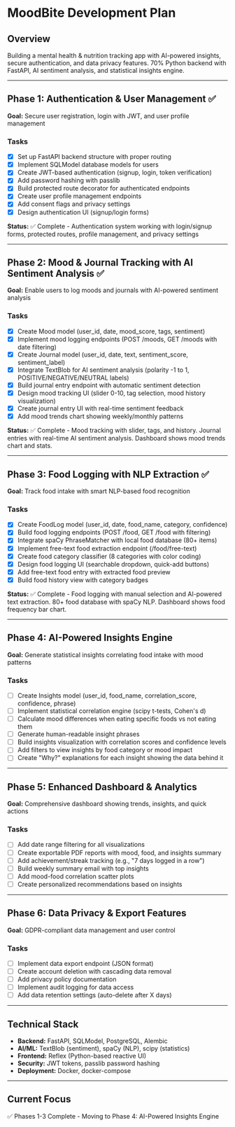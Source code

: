 # MoodBite Development Plan

## Overview
Building a mental health & nutrition tracking app with AI-powered insights, secure authentication, and data privacy features. 70% Python backend with FastAPI, AI sentiment analysis, and statistical insights engine.

---

## Phase 1: Authentication & User Management ✅
**Goal:** Secure user registration, login with JWT, and user profile management

### Tasks
- [x] Set up FastAPI backend structure with proper routing
- [x] Implement SQLModel database models for users
- [x] Create JWT-based authentication (signup, login, token verification)
- [x] Add password hashing with passlib
- [x] Build protected route decorator for authenticated endpoints
- [x] Create user profile management endpoints
- [x] Add consent flags and privacy settings
- [x] Design authentication UI (signup/login forms)

**Status:** ✅ Complete - Authentication system working with login/signup forms, protected routes, profile management, and privacy settings

---

## Phase 2: Mood & Journal Tracking with AI Sentiment Analysis ✅
**Goal:** Enable users to log moods and journals with AI-powered sentiment analysis

### Tasks
- [x] Create Mood model (user_id, date, mood_score, tags, sentiment)
- [x] Implement mood logging endpoints (POST /moods, GET /moods with date filtering)
- [x] Create Journal model (user_id, date, text, sentiment_score, sentiment_label)
- [x] Integrate TextBlob for AI sentiment analysis (polarity -1 to 1, POSITIVE/NEGATIVE/NEUTRAL labels)
- [x] Build journal entry endpoint with automatic sentiment detection
- [x] Design mood tracking UI (slider 0-10, tag selection, mood history visualization)
- [x] Create journal entry UI with real-time sentiment feedback
- [x] Add mood trends chart showing weekly/monthly patterns

**Status:** ✅ Complete - Mood tracking with slider, tags, and history. Journal entries with real-time AI sentiment analysis. Dashboard shows mood trends chart and stats.

---

## Phase 3: Food Logging with NLP Extraction ✅
**Goal:** Track food intake with smart NLP-based food recognition

### Tasks
- [x] Create FoodLog model (user_id, date, food_name, category, confidence)
- [x] Build food logging endpoints (POST /food, GET /food with filtering)
- [x] Integrate spaCy PhraseMatcher with local food database (80+ items)
- [x] Implement free-text food extraction endpoint (/food/free-text)
- [x] Create food category classifier (8 categories with color coding)
- [x] Design food logging UI (searchable dropdown, quick-add buttons)
- [x] Add free-text food entry with extracted food preview
- [x] Build food history view with category badges

**Status:** ✅ Complete - Food logging with manual selection and AI-powered text extraction. 80+ food database with spaCy NLP. Dashboard shows food frequency bar chart.

---

## Phase 4: AI-Powered Insights Engine
**Goal:** Generate statistical insights correlating food intake with mood patterns

### Tasks
- [ ] Create Insights model (user_id, food_name, correlation_score, confidence, phrase)
- [ ] Implement statistical correlation engine (scipy t-tests, Cohen's d)
- [ ] Calculate mood differences when eating specific foods vs not eating them
- [ ] Generate human-readable insight phrases
- [ ] Build insights visualization with correlation scores and confidence levels
- [ ] Add filters to view insights by food category or mood impact
- [ ] Create "Why?" explanations for each insight showing the data behind it

---

## Phase 5: Enhanced Dashboard & Analytics
**Goal:** Comprehensive dashboard showing trends, insights, and quick actions

### Tasks
- [ ] Add date range filtering for all visualizations
- [ ] Create exportable PDF reports with mood, food, and insights summary
- [ ] Add achievement/streak tracking (e.g., "7 days logged in a row")
- [ ] Build weekly summary email with top insights
- [ ] Add mood-food correlation scatter plots
- [ ] Create personalized recommendations based on insights

---

## Phase 6: Data Privacy & Export Features
**Goal:** GDPR-compliant data management and user control

### Tasks
- [ ] Implement data export endpoint (JSON format)
- [ ] Create account deletion with cascading data removal
- [ ] Add privacy policy documentation
- [ ] Implement audit logging for data access
- [ ] Add data retention settings (auto-delete after X days)

---

## Technical Stack
- **Backend:** FastAPI, SQLModel, PostgreSQL, Alembic
- **AI/ML:** TextBlob (sentiment), spaCy (NLP), scipy (statistics)
- **Frontend:** Reflex (Python-based reactive UI)
- **Security:** JWT tokens, passlib password hashing
- **Deployment:** Docker, docker-compose

---

## Current Focus
✅ Phases 1-3 Complete - Moving to Phase 4: AI-Powered Insights Engine
